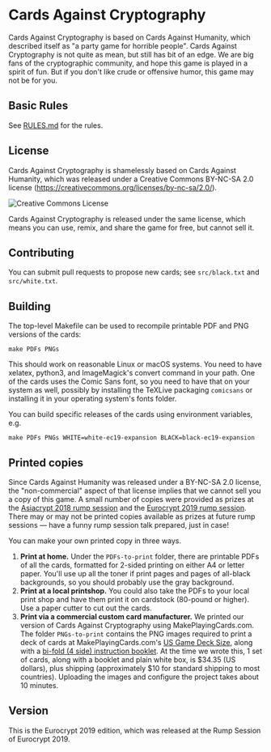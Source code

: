 Cards Against Cryptography
==========================

Cards Against Cryptography is based on Cards Against Humanity, which described itself as "a party game for horrible people".  Cards Against Cryptography is not quite as mean, but still has bit of an edge.  We are big fans of the cryptographic community, and hope this game is played in a spirit of fun.  But if you don't like crude or offensive humor, this game may not be for you.

Basic Rules
-----------

See [RULES.md](https://github.com/CardsAgainstCryptography/CAC/blob/master/RULES.md) for the rules.

License
-------

Cards Against Cryptography is shamelessly based on Cards Against Humanity, which was released under a Creative Commons BY-NC-SA 2.0 license (https://creativecommons.org/licenses/by-nc-sa/2.0/).

<img alt="Creative Commons License" style="border-width:0" src="https://i.creativecommons.org/l/by-nc-sa/2.0/88x31.png" />

Cards Against Cryptography is released under the same license, which means you can use, remix, and share the game for free, but cannot sell it.

Contributing
------------

You can submit pull requests to propose new cards; see `src/black.txt` and `src/white.txt`.

Building
--------

The top-level Makefile can be used to recompile printable PDF and PNG versions of the cards:

    make PDFs PNGs

This should work on reasonable Linux or macOS systems.  You need to have xelatex, python3, and ImageMagick's convert command in your path.  One of the cards uses the Comic Sans font, so you need to have that on your system as well, possibly by installing the TeXLive packaging `comicsans` or installing it in your operating system's fonts folder.

You can build specific releases of the cards using environment variables, e.g.

    make PDFs PNGs WHITE=white-ec19-expansion BLACK=black-ec19-expansion

Printed copies
--------------

Since Cards Against Humanity was released under a BY-NC-SA 2.0 license, the "non-commercial" aspect of that license implies that we cannot sell you a copy of this game.  A small number of copies were provided as prizes at the [Asiacrypt 2018 rump session](https://asiacrypt.iacr.org/2018/rumpsession.html) and the [Eurocrypt 2019 rump session](https://eurocrypt.iacr.org/2019/rumpsession.html).  There may or may not be printed copies available as prizes at future rump sessions — have a funny rump session talk prepared, just in case!

You can make your own printed copy in three ways.  

1. **Print at home.**  Under the `PDFs-to-print` folder, there are printable PDFs of all the cards, formatted for 2-sided printing on either A4 or letter paper.  You'll use up all the toner if print pages and pages of all-black backgrounds, so you should probably use the gray background.  
2. **Print at a local printshop.** You could also take the PDFs to your local print shop and have them print it on cardstock (80-pound or higher).  Use a paper cutter to cut out the cards.
3. **Print via a commercial custom card manufacturer.**  We printed our version of Cards Against Cryptography using MakePlayingCards.com.  The folder `PNGs-to-print` contains the PNG images required to print a deck of cards at MakePlayingCards.com's [US Game Deck Size](https://www.makeplayingcards.com/design/custom-us-game-deck-size-cards.html), along with a [bi-fold (4 side) instruction booklet](https://www.makeplayingcards.com/pops/booklet-guide.html).  At the time we wrote this, 1 set of cards, along with a booklet and plain white box, is $34.35 (US dollars), plus shipping (approximately $10 for standard shipping to most countries).  Uploading the images and configure the project takes about 10 minutes.

Version
-------

This is the Eurocrypt 2019 edition, which was released at the Rump Session of Eurocrypt 2019.
